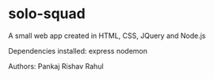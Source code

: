 # solo-squad

A small web app created in HTML, CSS, JQuery and Node.js

Dependencies installed:
  express
  nodemon

Authors:
  Pankaj
  Rishav
  Rahul
